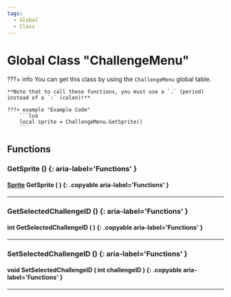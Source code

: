 ```yaml
---
tags:
  - Global
  - Class
---
```

# Global Class "ChallengeMenu"

???+ info
    You can get this class by using the `ChallengeMenu` global table.

    **Note that to call these functions, you must use a `.` (period) instead of a `:` (colon)!**
    
    ???+ example "Example Code"
        ```lua
        local sprite = ChallengeMenu.GetSprite()
        ```

## Functions

### GetSprite () {: aria-label='Functions' }
#### [Sprite](../Sprite.md) GetSprite ( ) {: .copyable aria-label='Functions' }

___
### GetSelectedChallengeID () {: aria-label='Functions' }
#### int GetSelectedChallengeID ( ) {: .copyable aria-label='Functions' }

___
### SetSelectedChallengeID () {: aria-label='Functions' }
#### void SetSelectedChallengeID ( int challengeID ) {: .copyable aria-label='Functions' }

___
